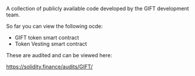 A collection of publicly available code developed by the GIFT development team.

So far you can view the following ocde:

- GIFT token smart contract
- Token Vesting smart contract

These are audited and can be viewed here:

https://solidity.finance/audits/GIFT/

